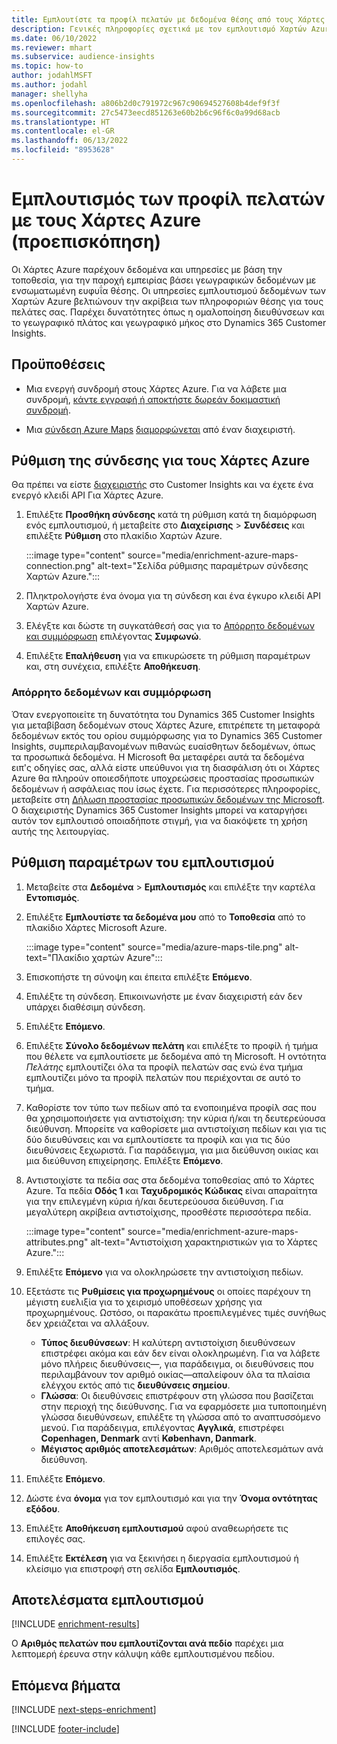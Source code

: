 ```yaml
---
title: Εμπλουτίστε τα προφίλ πελατών με δεδομένα θέσης από τους Χάρτες Azure
description: Γενικές πληροφορίες σχετικά με τον εμπλουτισμό Χαρτών Azure πρώτα.
ms.date: 06/10/2022
ms.reviewer: mhart
ms.subservice: audience-insights
ms.topic: how-to
author: jodahlMSFT
ms.author: jodahl
manager: shellyha
ms.openlocfilehash: a806b2d0c791972c967c90694527608b4def9f3f
ms.sourcegitcommit: 27c5473eecd851263e60b2b6c96f6c0a99d68acb
ms.translationtype: HT
ms.contentlocale: el-GR
ms.lasthandoff: 06/13/2022
ms.locfileid: "8953628"
---
```

# <a name="enrichment-of-customer-profiles-with-azure-maps-preview"></a>Εμπλουτισμός των προφίλ πελατών με τους Χάρτες Azure (προεπισκόπηση)

Οι Χάρτες Azure παρέχουν δεδομένα και υπηρεσίες με βάση την τοποθεσία, για την παροχή εμπειρίας βάσει γεωγραφικών δεδομένων με ενσωματωμένη ευφυΐα θέσης. Οι υπηρεσίες εμπλουτισμού δεδομένων των Χαρτών Azure βελτιώνουν την ακρίβεια των πληροφοριών θέσης για τους πελάτες σας. Παρέχει δυνατότητες όπως η ομαλοποίηση διευθύνσεων και το γεωγραφικό πλάτος και γεωγραφικό μήκος στο Dynamics 365 Customer Insights.

## <a name="prerequisites"></a>Προϋποθέσεις

- Μια ενεργή συνδρομή στους Χάρτες Azure. Για να λάβετε μια συνδρομή, [κάντε εγγραφή ή αποκτήστε δωρεάν δοκιμαστική συνδρομή](https://azure.microsoft.com/services/azure-maps/).

- Μια [σύνδεση Azure Maps](connections.md) [διαμορφώνεται](#configure-the-connection-for-azure-maps) από έναν διαχειριστή.

## <a name="configure-the-connection-for-azure-maps"></a>Ρύθμιση της σύνδεσης για τους Χάρτες Azure

Θα πρέπει να είστε [διαχειριστής](permissions.md#admin) στο Customer Insights και να έχετε ένα ενεργό κλειδί API Για Χάρτες Azure.

1. Επιλέξτε **Προσθήκη σύνδεσης** κατά τη ρύθμιση κατά τη διαμόρφωση ενός εμπλουτισμού, ή μεταβείτε στο **Διαχείρισης** > **Συνδέσεις** και επιλέξτε **Ρύθμιση** στο πλακίδιο Χαρτών Azure.

   :::image type="content" source="media/enrichment-azure-maps-connection.png" alt-text="Σελίδα ρύθμισης παραμέτρων σύνδεσης Χαρτών Azure.":::

1. Πληκτρολογήστε ένα όνομα για τη σύνδεση και ένα έγκυρο κλειδί API Χαρτών Azure.

1. Ελέγξτε και δώστε τη συγκατάθεσή σας για το [Απόρρητο δεδομένων και συμμόρφωση](#data-privacy-and-compliance) επιλέγοντας **Συμφωνώ**.

1. Επιλέξτε **Επαλήθευση** για να επικυρώσετε τη ρύθμιση παραμέτρων και, στη συνέχεια, επιλέξτε **Αποθήκευση**.

### <a name="data-privacy-and-compliance"></a>Απόρρητο δεδομένων και συμμόρφωση

Όταν ενεργοποιείτε τη δυνατότητα του Dynamics 365 Customer Insights για μεταβίβαση δεδομένων στους Χάρτες Azure, επιτρέπετε τη μεταφορά δεδομένων εκτός του ορίου συμμόρφωσης για το Dynamics 365 Customer Insights, συμπεριλαμβανομένων πιθανώς ευαίσθητων δεδομένων, όπως τα προσωπικά δεδομένα. Η Microsoft θα μεταφέρει αυτά τα δεδομένα ειπ'ς οδηγίες σας, αλλά είστε υπεύθυνοι για τη διασφάλιση ότι οι Χάρτες Azure θα πληρούν οποιεσδήποτε υποχρεώσεις προστασίας προσωπικών δεδομένων ή ασφάλειας που ίσως έχετε. Για περισσότερες πληροφορίες, μεταβείτε στη [Δήλωση προστασίας προσωπικών δεδομένων της Microsoft](https://go.microsoft.com/fwlink/?linkid=396732).
Ο διαχειριστής Dynamics 365 Customer Insights μπορεί να καταργήσει αυτόν τον εμπλουτισό οποιαδήποτε στιγμή, για να διακόψετε τη χρήση αυτής της λειτουργίας.

## <a name="configure-the-enrichment"></a>Ρύθμιση παραμέτρων του εμπλουτισμού

1. Μεταβείτε στα **Δεδομένα** > **Εμπλουτισμός** και επιλέξτε την καρτέλα **Εντοπισμός**.

1. Επιλέξτε **Εμπλουτίστε τα δεδομένα μου** από το **Τοποθεσία** από το πλακίδιο Χάρτες Microsoft Azure.

   :::image type="content" source="media/azure-maps-tile.png" alt-text="Πλακίδιο χαρτών Azure":::

1. Επισκοπήστε τη σύνοψη και έπειτα επιλέξτε **Επόμενο**.

1. Επιλέξτε τη σύνδεση. Επικοινωνήστε με έναν διαχειριστή εάν δεν υπάρχει διαθέσιμη σύνδεση.

1. Επιλέξτε **Επόμενο**.

1. Επιλέξτε **Σύνολο δεδομένων πελάτη** και επιλέξτε το προφίλ ή τμήμα που θέλετε να εμπλουτίσετε με δεδομένα από τη Microsoft. Η οντότητα *Πελάτης* εμπλουτίζει όλα τα προφίλ πελατών σας ενώ ένα τμήμα εμπλουτίζει μόνο τα προφίλ πελατών που περιέχονται σε αυτό το τμήμα.

1. Καθορίστε τον τύπο των πεδίων από τα ενοποιημένα προφίλ σας που θα χρησιμοποιήσετε για αντιστοίχιση: την κύρια ή/και τη δευτερεύουσα διεύθυνση. Μπορείτε να καθορίσετε μια αντιστοίχιση πεδίων και για τις δύο διευθύνσεις και να εμπλουτίσετε τα προφίλ και για τις δύο διευθύνσεις ξεχωριστά. Για παράδειγμα, για μια διεύθυνση οικίας και μια διεύθυνση επιχείρησης. Επιλέξτε **Επόμενο**.

1. Αντιστοιχίστε τα πεδία σας στα δεδομένα τοποθεσίας από το Χάρτες Azure. Τα πεδία **Οδός 1** και **Ταχυδρομικός Κώδικας** είναι απαραίτητα για την επιλεγμένη κύρια ή/και δευτερεύουσα διεύθυνση. Για μεγαλύτερη ακρίβεια αντιστοίχισης, προσθέστε περισσότερα πεδία.

   :::image type="content" source="media/enrichment-azure-maps-attributes.png" alt-text="Αντιστοίχιση χαρακτηριστικών για το Χάρτες Azure.":::

1. Επιλέξτε **Επόμενο** για να ολοκληρώσετε την αντιστοίχιση πεδίων.

1. Εξετάστε τις **Ρυθμίσεις για προχωρημένους** οι οποίες παρέχουν τη μέγιστη ευελιξία για το χειρισμό υποθέσεων χρήσης για προχωρημένους. Ωστόσο, οι παρακάτω προεπιλεγμένες τιμές συνήθως δεν χρειάζεται να αλλάξουν.

   - **Τύπος διευθύνσεων**: Η καλύτερη αντιστοίχιση διευθύνσεων επιστρέφει ακόμα και εάν δεν είναι ολοκληρωμένη. Για να λάβετε μόνο πλήρεις διευθύνσεις&mdash;, για παράδειγμα, οι διευθύνσεις που περιλαμβάνουν τον αριθμό οικίας&mdash;απαλείφουν όλα τα πλαίσια ελέγχου εκτός από τις **διευθύνσεις σημείου**.
   - **Γλώσσα**: Οι διευθύνσεις επιστρέφουν στη γλώσσα που βασίζεται στην περιοχή της διεύθυνσης. Για να εφαρμόσετε μια τυποποιημένη γλώσσα διευθύνσεων, επιλέξτε τη γλώσσα από το αναπτυσσόμενο μενού. Για παράδειγμα, επιλέγοντας **Αγγλικά**, επιστρέφει **Copenhagen, Denmark** αντί **København, Danmark**.
   - **Μέγιστος αριθμός αποτελεσμάτων**: Αριθμός αποτελεσμάτων ανά διεύθυνση.

1. Επιλέξτε **Επόμενο**.

1. Δώστε ένα **όνομα** για τον εμπλουτισμό και για την **Όνομα οντότητας εξόδου**.

1. Επιλέξτε **Αποθήκευση εμπλουτισμού** αφού αναθεωρήσετε τις επιλογές σας.

1. Επιλέξτε **Εκτέλεση** για να ξεκινήσει η διεργασία εμπλουτισμού ή κλείσιμο για επιστροφή στη σελίδα **Εμπλουτισμός**.

## <a name="enrichment-results"></a>Αποτελέσματα εμπλουτισμού

[!INCLUDE [enrichment-results](includes/enrichment-results.md)]

Ο **Αριθμός πελατών που εμπλουτίζονται ανά πεδίο** παρέχει μια λεπτομερή έρευνα στην κάλυψη κάθε εμπλουτισμένου πεδίου.

## <a name="next-steps"></a>Επόμενα βήματα

[!INCLUDE [next-steps-enrichment](includes/next-steps-enrichment.md)]

[!INCLUDE [footer-include](includes/footer-banner.md)]
